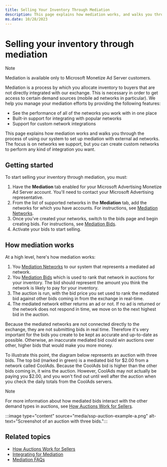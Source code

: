```yaml
---
title: Selling Your Inventory Through Mediation
description: This page explains how mediation works, and walks you through the process of using our system to set up mediation with external ad networks. 
ms.date: 10/28/2023
---
```



# Selling your inventory through mediation

> [!NOTE]
> Mediation is available only to Microsoft Monetize Ad Server customers.

Mediation is a process by which you allocate inventory to buyers that are not directly integrated with our exchange. This is necessary in order to get access to certain demand sources (mobile ad networks in particular). We help you manage your mediation efforts by providing the following features:

- See the performance of all of the networks you work with in one place
- Built-in support for integrating with popular networks
- Support for custom network integrations

This page explains how mediation works and walks you through the process of using our system to set up mediation with external ad networks. The focus is on networks we support, but you can create custom networks to perform any kind of integration you want.

## Getting started

To start selling your inventory through mediation, you must:

1. Have the **Mediation** tab enabled for your Microsoft Advertising Monetize Ad Server account. You'll need to contact your Microsoft Advertising representative.
1. From the list of supported networks in the **Mediation** tab, add the networks for which you have accounts. For instructions, see [Mediation Networks](mediation-networks.md).
1. Once you've created your networks, switch to the bids page and begin creating bids. For instructions, see [Mediation Bids](mediation-bids.md).
1. Activate your bids to start selling.

## How mediation works

At a high level, here's how mediation works:

1. You [Mediation Networks](mediation-networks.md) to our system that represents a mediated ad network.
1. You [Mediation Bids](mediation-bids.md) which is used to rank that network in auctions for your inventory. The bid should represent the amount you think the network is likely to pay for your inventory.
1. The auction is run, with the bid price you set used to rank the mediated bid against other bids coming in from the exchange in real-time.
1. The mediated network either returns an ad or not. If no ad is returned or the network does not respond in time, we move on to the next highest bid in the auction.

Because the mediated networks are not connected directly to the exchange, they are not submitting bids in real time. Therefore it's very important for the bids you create to be kept as accurate and up-to-date as possible. Otherwise, an inaccurate mediated bid could win auctions over other, higher bids that would make you more money.

To illustrate this point, the diagram below represents an auction with three bids. The top bid (marked in green) is a mediated bid for $2.00 from a network called CoolAds. Because the CoolAds bid is higher than the other bids coming in, it wins the auction. However, CoolAds may not actually be paying you $2.00, and you won't find out until well after the auction when you check the daily totals from the CoolAds servers.

> [!NOTE]
> For more information about how mediated bids interact with the other demand types in auctions, see [How Auctions Work for Sellers](mediation-how-auctions-work-for-sellers.md).

:::image type="content" source="media/ssp-auction-example-a.png" alt-text="Screenshot of an auction with three bids.":::

## Related topics

- [How Auctions Work for Sellers](mediation-how-auctions-work-for-sellers.md)
- [Integrating for Mediation](mediation-integrating-for-mediation.md)
- [Mediation FAQs](mediation-faqs.md)